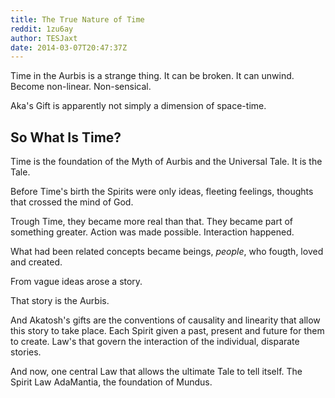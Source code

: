 ```yaml
---
title: The True Nature of Time
reddit: 1zu6ay
author: TESJaxt
date: 2014-03-07T20:47:37Z
---
```


Time in the Aurbis is a strange thing. It can be broken. It can unwind. Become
non-linear. Non-sensical.

Aka's Gift is apparently not simply a dimension of space-time.

## So What Is Time?

Time is the foundation of the Myth of Aurbis and the Universal Tale. It is the
Tale.

Before Time's birth the Spirits were only ideas, fleeting feelings, thoughts
that crossed the mind of God.

Trough Time, they became more real than that. They became part of something
greater. Action was made possible. Interaction happened.

What had been related concepts became beings, _people_, who fougth, loved and
created.

From vague ideas arose a story.

That story is the Aurbis.

And Akatosh's gifts are the conventions of causality and linearity that allow
this story to take place. Each Spirit given a past, present and future for them
to create. Law's that govern the interaction of the individual, disparate
stories.

And now, one central Law that allows the ultimate Tale to tell itself. The
Spirit Law AdaMantia, the foundation of Mundus.
